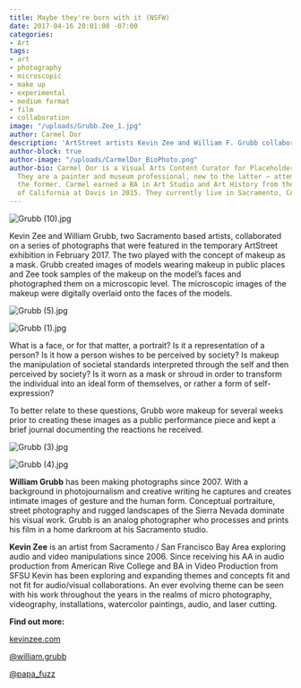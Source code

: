 ```yaml
---
title: Maybe they're born with it (NSFW)
date: 2017-04-16 20:01:00 -07:00
categories:
- Art
tags:
- art
- photography
- microscopic
- make up
- experimental
- medium format
- film
- collaboration
image: "/uploads/Grubb.Zee_1.jpg"
author: Carmel Dor
description: 'ArtStreet artists Kevin Zee and William F. Grubb collaborate on a series '
author-block: true
author-image: "/uploads/CarmelDor_BioPhoto.png"
author-bio: Carmel Dor is a Visual Arts Content Curator for Placeholder Magazine.
  They are a painter and museum professional, new to the latter – attempting to navigate
  the former. Carmel earned a BA in Art Studio and Art History from the University
  of California at Davis in 2015. They currently live in Sacramento, CA.
---
```


![Grubb (10).jpg](/uploads/Grubb%20(10).jpg)

Kevin Zee and William Grubb, two Sacramento based artists, collaborated on a series of photographs that were featured in the temporary ArtStreet exhibition in February 2017. The two played with the concept of makeup as a mask. Grubb created images of models wearing makeup in public places and Zee took samples of the makeup on the model’s faces and photographed them on a microscopic level. The microscopic images of the makeup were digitally overlaid onto the faces of the models.

![Grubb (5).jpg](/uploads/Grubb%20(5).jpg)

![Grubb (1).jpg](/uploads/Grubb%20(1).jpg)

What is a face, or for that matter, a portrait? Is it a representation of a person? Is it how a person wishes to be perceived by society? Is makeup the manipulation of societal standards interpreted through the self and then perceived by society? Is it worn as a mask or shroud in order to transform the individual into an ideal form of themselves, or rather a form of self-expression?

To better relate to these questions, Grubb wore makeup for several weeks prior to creating these images as a public performance piece and kept a brief journal documenting the reactions he received.

![Grubb (3).jpg](/uploads/Grubb%20(3).jpg)

![Grubb (4).jpg](/uploads/Grubb%20(4).jpg)


**William Grubb** has been making photographs since 2007. With a background in photojournalism and creative writing he captures and creates intimate images of gesture and the human form. Conceptual portraiture, street photography and rugged landscapes of the Sierra Nevada dominate his visual work. Grubb is an analog photographer who processes and prints his film in a home darkroom at his Sacramento studio.

**Kevin Zee** is an artist from Sacramento / San Francisco Bay Area exploring audio and video manipulations since 2006. Since receiving his AA in audio production from American Rive College and BA in Video Production from SFSU Kevin has been exploring and expanding themes and concepts fit and not fit for audio/visual collaborations. An ever evolving theme can be seen with his work throughout the years in the realms of micro photography, videography, installations, watercolor paintings, audio, and laser cutting.


**Find out more:**

[kevinzee.com](www.kevinzee.com)

[@william.grubb](https://www.instagram.com/william.grubb/)

[@papa_fuzz](https://www.instagram.com/papa_fuzz/)
